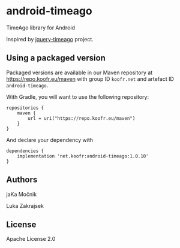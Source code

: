 # android-timeago

TimeAgo library for Android

Inspired by [jquery-timeago](https://github.com/rmm5t/jquery-timeago) project.

## Using a packaged version

Packaged versions are available in our Maven repository at
https://repo.koofr.eu/maven with group ID `koofr.net` and
artefact ID `android-timeago`.

With Gradle, you will want to use the following repository:

```
repositories {
    maven {
        url = uri("https://repo.koofr.eu/maven")
    }
}
```

And declare your dependency with

```
dependencies {
    implementation 'net.koofr:android-timeago:1.0.10'
}
```

## Authors

jaKa Močnik

Luka Zakrajsek


## License

Apache License 2.0

